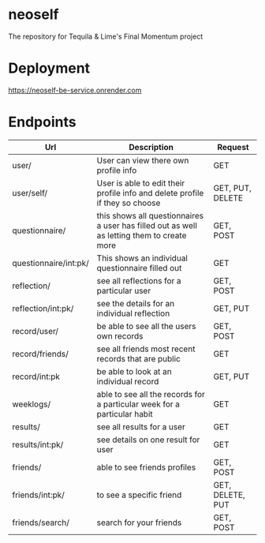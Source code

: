 # neoself
The repository for Tequila &amp; Lime's Final Momentum project
# Deployment
https://neoself-be-service.onrender.com

# Endpoints
|Url|Description|Request|
|---|-----------|-------|
|user/| User can view there own profile info | GET |
|user/self/| User is able to edit their profile info and delete profile if they so choose | GET, PUT, DELETE |
|questionnaire/| this shows all questionnaires a user has filled out as well as letting them to create more| GET, POST |
|questionnaire/int:pk/| This shows an individual questionnaire filled out | GET |
|reflection/| see all reflections for a particular user | GET, POST |
|reflection/int:pk/ | see the details for an individual reflection | GET, PUT |
|record/user/| be able to see all the users own records | GET, POST |
|record/friends/| see all friends most recent records that are public | GET |
|record/int:pk| be able to look at an individual record | GET, PUT|
|weeklogs/| able to see all the records for a particular week for a particular habit | GET |
|results/| see all results for a user | GET |
|results/int:pk/| see details on one result for user | GET |
|friends/| able to see friends profiles | GET, POST|
|friends/int:pk/| to see a specific friend | GET, DELETE, PUT |
|friends/search/| search for your friends | GET, POST |